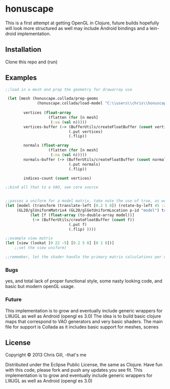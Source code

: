 ﻿# honuscape

This is a first attempt at getting OpenGL in Clojure, future builds hopefully will look more structured as well may include Android bindings and a lein-droid implementation.

## Installation

Clone this repo and (run)

## Examples

```clojure
;;load in a mesh and prep the geometry for drawarray use

 (let [mesh (honuscape.collada/prep-geoms
              (honuscape.collada/load-model "C:\\users\\chris\\honuscape\\resources\\radar2b.dae"))
       
        vertices (float-array
                   (flatten (for [n mesh]
                    (:va (val n)))))
        vertices-buffer (-> (BufferUtils/createFloatBuffer (count vertices))
                            (.put vertices)
                            (.flip))

        normals (float-array
                   (flatten (for [n mesh]
                    (:na (val n)))))
        normals-buffer (-> (BufferUtils/createFloatBuffer (count normals))
                            (.put normals)
                            (.flip))

        indices-count (count vertices)

;;bind all that to a VAO, see core source


;;passes a uniform for a model matrix, take note the use of true, as we are using left-handed coordinates for the matrices:
(let [model (transform (translate-left [0.2 5 8]) (rotate-by-left 45 :z))]
     (GL20/glUniformMatrix4 (GL20/glGetUniformLocation p-id "model") true 
           (let [f (float-array (to-double-array model))] 
            (-> (BufferUtils/createFloatBuffer (count f))
                            (.put f)
                            (.flip) ))))

;;example view matrix
(let [view (lookat [0 22 -5] [0.2 5 8] [0 1 0])]
	;;set the view uniform)

;;remember, let the shader handle the primary matrix calculations per vertex
```

### Bugs

yes, and total lack of proper functional style, some nasty looking code, and basic but modern openGL usage.

### Future

This implementation is to grow and eventually include generic wrappers for LWJGL as well as Android (opengl es 3.0)
The idea is to build basic clojure maps that correspond to VAO generators and very basic shaders. The main file for support is Collada as it includes basic support for meshes, scenes

## License

Copyright © 2013 Chris Gill,
 -that's me

Distributed under the Eclipse Public License, the same as Clojure. 
Have fun with this code, please fork and push any updates you see fit. This implementation is to grow and eventually include generic wrappers for LWJGL as well as Android (opengl es 3.0)
